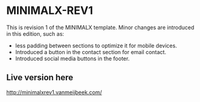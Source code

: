 # MINIMALX-REV1

This is revision 1 of the MINIMALX template. Minor changes are introduced in this edition, such as: 
* less padding between sections to optimize it for mobile devices. 
* Introduced a button in the contact section for email contact. 
* Introduced social media buttons in the footer.

## Live version here

http://minimalxrev1.vanmeijbeek.com/
